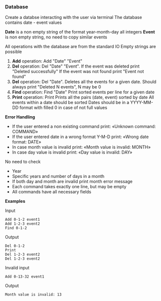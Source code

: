 ### Database 

Create a databse interacting with the user via terminal 
The database contains date - event values 

**Date** is a non empty string of the format year-month-day all integers 
**Event** is non empty string, no need to copy similar events 

All operations with the database are from the standard IO
Empty strings are possible 

1. **Add** operation: Add "Date" "Event" 
2. **Del** operation: Del "Date" "Event". 
 If the event was deleted print "Deleted successfully"
 If the event was not found print "Event not found" 
3. **Del** operation: Del "Date". 
 Deletes all the events for a given date.
 Should always print "Deleted N events", N may be 0
4. **Find** operation: Find "Date"
 Print sorted events per line for a given date 
5. **Print** operation: Print 
 Prints all the pairs (date, event) sorted by date
 All events within a date should be sorted 
 Dates should be in a YYYY-MM-DD format with filled 0 in case of not full values


**Error Handling** 

* If the user entered a non existing command print: «Unknown command: COMMAND»
* If the user entered date in a wrong format Y-M-D print: «Wrong date format: DATE»
* In case month value is invalid print: «Month value is invalid: MONTH»
* In case day value is invalid print: «Day value is invalid: DAY»

No need to check
- Year 
- Specific years and number of days in a month 
- If both day and month are invalid print month error message 
- Each command takes exactly one line, but may be empty 
- All commands have all necessary fields 


**Examples**

Input 
```
Add 0-1-2 event1
Add 1-2-3 event2
Find 0-1-2
```
Output
```
Del 0-1-2
Print
Del 1-2-3 event2
Del 1-2-3 event2
```

Invalid input 
```
Add 0-13-32 event1
``` 

Output
```
Month value is invalid: 13
```

